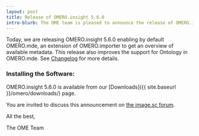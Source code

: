 ```yaml
---
layout: post
title: Release of OMERO.insight 5.6.0
intro-blurb: The OME team is pleased to announce the release of OMERO.insight 5.6.0
---
```


Today, we are releasing OMERO.insight 5.6.0 enabling  by default OMERO.mde, an extension of OMERO.importer to get an overview of available metadata. This release also improves the support for Ontology in OMERO.mde.
See [Changelog](https://github.com/ome/omero-insight/blob/v5.6.0/CHANGELOG.md) for more details.

### Installing the Software:

OMERO.insight 5.6.0 is available from our
[Downloads]({{ site.baseurl }}/omero/downloads/) page.

You are invited to discuss this announcement on
[the image.sc forum](https://forum.image.sc/).

All the best,

The OME Team
